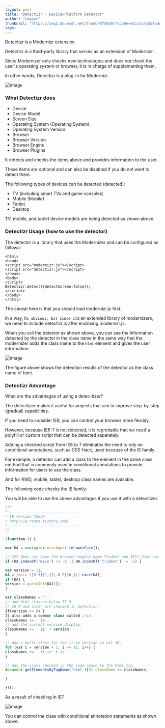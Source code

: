 ```yaml
---
layout: post
title: "Detectizr - Device/Platform Detector"
author: "Logger"
thumbnail: "https://img1.daumcdn.net/thumb/R750x0/?scode=mtistory2&fname=https%3A%2F%2Ft1.daumcdn.net%2Fcfile%2Ftistory%2F260D3B465685D87801"
tags: 
---
```



Detectizr is a Modernizr extension

Detectizr is a third-party library that serves as an extension of Modernizr.

Since Modernizer only checks new technologies and does not check the user`s operating system or browser, it is in charge of supplementing them.

In other words, Detectizr is a plug-in for Modernizr.

![image](https://t1.daumcdn.net/cfile/tistory/260D3B465685D87801)

### What Detectizr does

- Device
- Device Model
- Screen Size
- Operating System (Operating System)
- Operating System Version
- Browser
- Browser Version
- Browser Engine
- Browser Plugins

It detects and checks the items above and provides information to the user.

These items are optional and can also be disabled if you do not want to detect them.

The following types of devices can be detected (detected):

- TV (including smart TVs and game consoles)
- Mobile (Mobile)
- Tablet
- Desktop

TV, mobile, and tablet device models are being detected as shown above.

### Detectizr Usage (how to use the detector)

The detector is a library that uses the Modernizer and can be configured as follows:

```undefined
<html>
<head>
<script src="modernizr.js"></script>
<script src="detectizr.js"></script>
</head>
<body>
<script>
Detectizr.detect({detectScreen:false});
</script>
</body>
</html>
```

The caveat here is that you should load modernizr.js first.

In a way, it`s obvious, but since it`s an extended library of modernizers, we need to include detectizr.js after enclosing modernizr.js.

When you call the detector as shown above, you can see the information detected by the detector in the class name in the same way that the modernizer adds the class name to the `html` element and gives the user information.

![image](https://t1.daumcdn.net/cfile/tistory/2154724E568C74A912)

The figure above shows the detection results of the detector as the class name of html.

### Detectizr Advantage

What are the advantages of using a detec-tizer?

The detecitizer makes it useful for projects that aim to improve step-by-step (gradual) capabilities.

If you need to consider IE8, you can control your browser more flexibly.

However, because IE6-7 is not detected, it is regrettable that we need a polyfill or custom script that can be detected separately.

Adding a checked script from IE6 to 7 eliminates the need to rely on conditional annotations, such as CSS Hack, used because of the IE family.

For example, a detector can add a class to the <html> element in the same class method that is commonly used in conditional annotations to provide information for users to use the class.

And for RWD, mobile, tablet, desktop class names are available.

The following code checks the IE family:

You will be able to use the above advantages if you use it with a detecitizer.

```js
/**
* --------------------------------
* IE Version Check
* http://e-rooms.tistory.com/
* --------------------------------
*/

(function () {

var UA = navigator.userAgent.toLowerCase();

// IE7 does not have the browser engine name Trident and IE11 does not have the string MSIE, so check both cases.
if (UA.indexOf('msie') != -1 || UA.indexOf('trident') != -1) {

var version = 11;
UA = /msie ([0-9]{1,}[\.0-9]{0,})/.exec(UA);
if (UA) {
version = parseInt(UA[1]);
}

var classNames = '';
// add html classes below IE 8.
// IE 9 and later are checked in detectizr.
if(version <= 8) {
It also adds a common class called //ie.
classNames += ' ie';
// add the current version display.
classNames += ' ie' + version;
}

// Add a multi-class for the lt-ie version in all IE.
for (var i = version + 1; i <= 11; i++) {
classNames += ' lt-ie' + i;
}

// Add the class checked in the code above to the html tag.
document.getElementsByTagName('html')[0].className += classNames;

}

})();
```

As a result of checking in IE7

![image](https://t1.daumcdn.net/cfile/tistory/24020946568C791814)

You can control the class with conditional annotation statements as shown above.